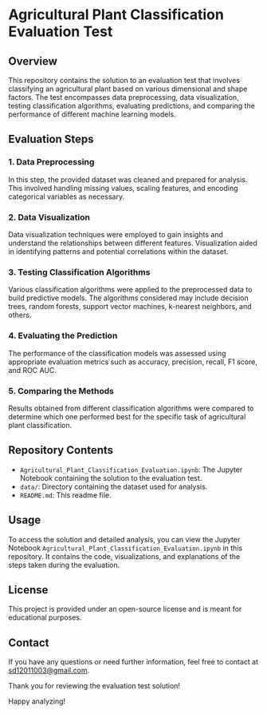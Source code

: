 # Agricultural Plant Classification Evaluation Test

## Overview
This repository contains the solution to an evaluation test that involves classifying an agricultural plant based on various dimensional and shape factors. The test encompasses data preprocessing, data visualization, testing classification algorithms, evaluating predictions, and comparing the performance of different machine learning models.

## Evaluation Steps
### 1. Data Preprocessing
In this step, the provided dataset was cleaned and prepared for analysis. This involved handling missing values, scaling features, and encoding categorical variables as necessary.

### 2. Data Visualization
Data visualization techniques were employed to gain insights and understand the relationships between different features. Visualization aided in identifying patterns and potential correlations within the dataset.

### 3. Testing Classification Algorithms
Various classification algorithms were applied to the preprocessed data to build predictive models. The algorithms considered may include decision trees, random forests, support vector machines, k-nearest neighbors, and others.

### 4. Evaluating the Prediction
The performance of the classification models was assessed using appropriate evaluation metrics such as accuracy, precision, recall, F1 score, and ROC AUC.

### 5. Comparing the Methods
Results obtained from different classification algorithms were compared to determine which one performed best for the specific task of agricultural plant classification.

## Repository Contents
- `Agricultural_Plant_Classification_Evaluation.ipynb`: The Jupyter Notebook containing the solution to the evaluation test.
- `data/`: Directory containing the dataset used for analysis.
- `README.md`: This readme file.

## Usage
To access the solution and detailed analysis, you can view the Jupyter Notebook `Agricultural_Plant_Classification_Evaluation.ipynb` in this repository. It contains the code, visualizations, and explanations of the steps taken during the evaluation.

## License
This project is provided under an open-source license and is meant for educational purposes.

## Contact
If you have any questions or need further information, feel free to contact at sd12011003@gmail.com.

Thank you for reviewing the evaluation test solution!

Happy analyzing!
